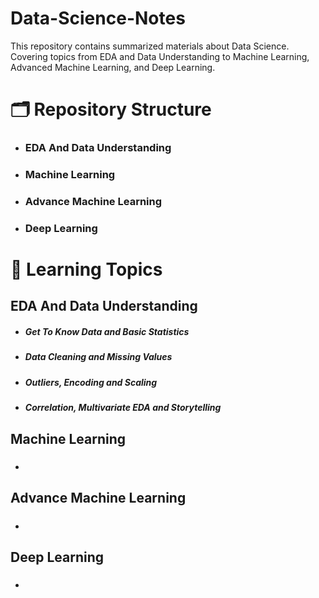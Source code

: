 # Data-Science-Notes

This repository contains summarized materials about Data Science. Covering topics from EDA and Data Understanding to Machine Learning, Advanced Machine Learning, and Deep Learning.

<h1>🗂️ Repository Structure</h1>
<ul>
  <li><h3>EDA And Data Understanding</h3></li>
  <li><h3>Machine Learning</h3></li>
  <li><h3>Advance Machine Learning</h3></li>
  <li><h3>Deep Learning</h3></li>
</ul>


<h1>📖 Learning Topics</h1>
<h2>EDA And Data Understanding</h2>
<ul>
  <li><h5>Get To Know Data and Basic Statistics</h5></li>
  <li><h5>Data Cleaning and Missing Values</h5></li>
  <li><h5>Outliers, Encoding and Scaling</h5></li>
  <li><h5>Correlation, Multivariate EDA and Storytelling</h5></li>
</ul>

<h2>Machine Learning</h2>
<ul>
  <li><h5></h5></li>
</ul>

<h2>Advance Machine Learning</h2>
<ul>
  <li><h5></h5></li>
</ul>

<h2>Deep Learning</h2>
<ul>
  <li><h5></h5></li>
</ul>
